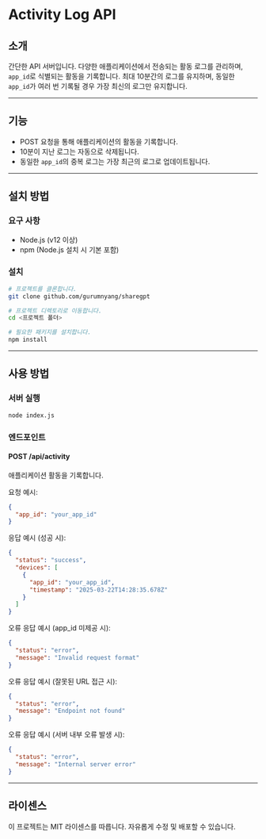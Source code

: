 # Activity Log API

## 소개
간단한 API 서버입니다.
다양한 애플리케이션에서 전송되는 활동 로그를 관리하며, `app_id`로 식별되는 활동을 기록합니다.
최대 10분간의 로그를 유지하며, 동일한 `app_id`가 여러 번 기록될 경우 가장 최신의 로그만 유지합니다.

---

## 기능
- POST 요청을 통해 애플리케이션의 활동을 기록합니다.
- 10분이 지난 로그는 자동으로 삭제됩니다.
- 동일한 `app_id`의 중복 로그는 가장 최근의 로그로 업데이트됩니다.

---

## 설치 방법
### 요구 사항
- Node.js (v12 이상)
- npm (Node.js 설치 시 기본 포함)

### 설치
```bash
# 프로젝트를 클론합니다.
git clone github.com/gurumnyang/sharegpt

# 프로젝트 디렉토리로 이동합니다.
cd <프로젝트 폴더>

# 필요한 패키지를 설치합니다.
npm install
```

---

## 사용 방법
### 서버 실행
```bash
node index.js
```

### 엔드포인트
#### POST /api/activity
애플리케이션 활동을 기록합니다.

요청 예시:
```json
{
  "app_id": "your_app_id"
}
```

응답 예시 (성공 시):
```json
{
  "status": "success",
  "devices": [
    {
      "app_id": "your_app_id",
      "timestamp": "2025-03-22T14:28:35.678Z"
    }
  ]
}
```

오류 응답 예시 (app_id 미제공 시):
```json
{
  "status": "error",
  "message": "Invalid request format"
}
```

오류 응답 예시 (잘못된 URL 접근 시):
```json
{
  "status": "error",
  "message": "Endpoint not found"
}
```

오류 응답 예시 (서버 내부 오류 발생 시):
```json
{
  "status": "error",
  "message": "Internal server error"
}
```


---

## 라이센스
이 프로젝트는 MIT 라이센스를 따릅니다. 자유롭게 수정 및 배포할 수 있습니다.
